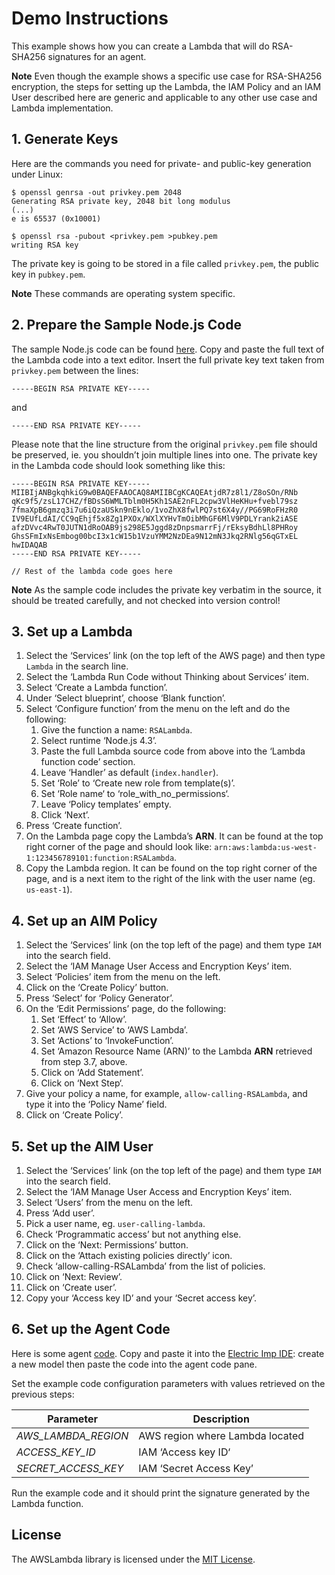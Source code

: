 # Demo Instructions

This example shows how you can create a Lambda that will do RSA-SHA256 signatures for an agent.

**Note** Even though the example shows a specific use case for RSA-SHA256 encryption, the steps for setting up the Lambda, the IAM Policy and an IAM User described here are generic and applicable to any other use case and Lambda implementation.

## 1. Generate Keys

Here are the commands you need for private- and public-key generation under Linux:

```
$ openssl genrsa -out privkey.pem 2048
Generating RSA private key, 2048 bit long modulus
(...)
e is 65537 (0x10001)

$ openssl rsa -pubout <privkey.pem >pubkey.pem
writing RSA key
```

The private key is going to be stored in a file called `privkey.pem`, the public key in `pubkey.pem`.

**Note** These commands are operating system specific.

## 2. Prepare the Sample Node.js Code

The sample Node.js code can be found [here](RSALambda.js). Copy and paste the full text of the Lambda code into a text editor. Insert the full private key text taken from `privkey.pem` between the lines:

```
-----BEGIN RSA PRIVATE KEY-----
```

and

```
-----END RSA PRIVATE KEY-----
```

Please note that the line structure from the original `privkey.pem` file should be preserved, ie. you shouldn’t join multiple lines into one. The private key in the Lambda code should look something like this:

```
-----BEGIN RSA PRIVATE KEY-----
MIIBIjANBgkqhkiG9w0BAQEFAAOCAQ8AMIIBCgKCAQEAtjdR7z8l1/Z8oSOn/RNb
qKc9f5/zsL17CHZ/fBDsS6WMLTblm0H5Kh1SAE2nFL2cpw3VlHeKHu+fvebl79sz
7fmaXpB6gmzq3i7u6iQzaUSkn9nEklo/1voZhX8fwlPQ7st6X4y//PG69RoFHzR0
IV9EUfLdAI/CC9qEhjf5x8Zg1PXOx/WXlXYHvTmOibMhGF6MlV9PDLYrank2iASE
afzDVvc4RwT0JUTN1dRoOAB9js298E5Jggd8zDnpsmarrFj/rEksyBdhLl8PHRoy
GhsSFmIxNsEmbog00bcI3x1cW15b1VzuYMM2NzDEa9N12mN3Jkq2RNlg56qGTxEL
hwIDAQAB
-----END RSA PRIVATE KEY-----

// Rest of the lambda code goes here
```

**Note** As the sample code includes the private key verbatim in the source, it should be treated carefully, and not checked into version control!

## 3. Set up a Lambda

1. Select the ‘Services’ link (on the top left of the AWS page) and then type `Lambda` in the search line.
1. Select the ‘Lambda Run Code without Thinking about Services’ item.
1. Select ‘Create a Lambda function’.
1. Under ‘Select blueprint’, choose ‘Blank function’.
1. Select ‘Configure function’ from the menu on the left and do the following:
    1. Give the function a name: `RSALambda`.
    1. Select runtime ‘Node.js 4.3’.
    1. Paste the full Lambda source code from above into the ‘Lambda function code’ section.
    1. Leave ‘Handler’ as default (`index.handler`).
    1. Set ‘Role’ to ‘Create new role from template(s)’.
    1. Set ‘Role name‘ to ‘role_with_no_permissions‘.
    1. Leave ‘Policy templates’ empty.
    1. Click ‘Next’.
1. Press ‘Create function’.
1. On the Lambda page copy the Lambda’s **ARN**. It can be found at the top right corner of the page and should look like: `arn:aws:lambda:us-west-1:123456789101:function:RSALambda`.
1. Copy the Lambda region. It can be found on the top right corner of the page, and is a next item to the right of the link with the user name (eg. `us-east-1`).

## 4. Set up an AIM Policy

1. Select the ‘Services’ link (on the top left of the page) and them type `IAM` into the search field.
1. Select the ‘IAM Manage User Access and Encryption Keys’ item.
1. Select ‘Policies’ item from the menu on the left.
1. Click on the ‘Create Policy’ button.
1. Press ‘Select’ for ‘Policy Generator’.
1. On the ‘Edit Permissions’ page, do the following:
    1. Set ‘Effect’ to ‘Allow’.
    1. Set ‘AWS Service’ to ‘AWS Lambda’.
    1. Set ‘Actions’ to ‘InvokeFunction’.
    1. Set ‘Amazon Resource Name (ARN)’ to the Lambda **ARN** retrieved from step 3.7, above.
    1. Click on ‘Add Statement’.
    1. Click on ‘Next Step‘.
1. Give your policy a name, for example, `allow-calling-RSALambda`, and type it into the ‘Policy Name’ field.
1. Click on ‘Create Policy’.

## 5. Set up the AIM User

1. Select the ‘Services’ link (on the top left of the page) and them type `IAM` into the search field.
1. Select the ‘IAM Manage User Access and Encryption Keys’ item.
1. Select ‘Users’ from the menu on the left.
1. Press ‘Add user’.
1. Pick a user name, eg. `user-calling-lambda`.
1. Check ‘Programmatic access’ but not anything else.
1. Click on the ‘Next: Permissions’ button.
1. Click on the ‘Attach existing policies directly’ icon.
1. Check ‘allow-calling-RSALambda’ from the list of policies.
1. Click on ‘Next: Review’.
1. Click on ‘Create user’.
1. Copy your ‘Access key ID’ and your ‘Secret access key’.

## 6. Set up the Agent Code

Here is some agent [code](agent.nut). Copy and paste it into the [Electric Imp IDE](https://ide.electricimp.com/login/): create a new model then paste the code into the agent code pane.

Set the example code configuration parameters with values retrieved on the previous steps:

Parameter             | Description
--------------------- | -----------
*AWS_LAMBDA_REGION*   | AWS region where Lambda located
*ACCESS_KEY_ID*       | IAM ‘Access key ID‘
*SECRET_ACCESS_KEY*   | IAM ‘Secret Access Key’

Run the example code and it should print the signature generated by the Lambda function.

## License

The AWSLambda library is licensed under the [MIT License](../../LICENSE).

